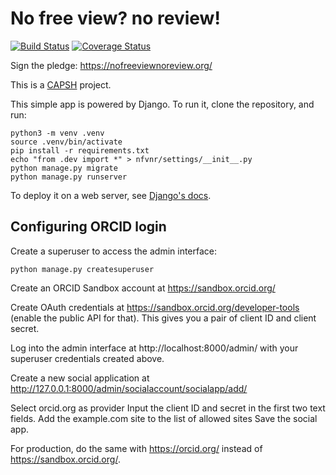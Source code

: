 No free view? no review!
========================

[![Build Status](https://travis-ci.com/dissemin/no-free-view-no-review.svg?token=vbDxkTY7k7fuYEqBFHjD&branch=master)](https://travis-ci.com/dissemin/no-free-view-no-review)
[![Coverage Status](https://coveralls.io/repos/dissemin/no-free-view-no-review/badge.svg?branch=master&service=github)](https://coveralls.io/github/dissemin/no-free-view-no-review?branch=master)

Sign the pledge: https://nofreeviewnoreview.org/

This is a [CAPSH](https://association.dissem.in/) project.

This simple app is powered by Django. To run it, clone the repository, and run:

```
python3 -m venv .venv
source .venv/bin/activate
pip install -r requirements.txt
echo "from .dev import *" > nfvnr/settings/__init__.py
python manage.py migrate
python manage.py runserver
```

To deploy it on a web server, see [Django's docs](https://docs.djangoproject.com/en/3.0/howto/deployment/).

Configuring ORCID login
-----------------------

Create a superuser to access the admin interface:

```
python manage.py createsuperuser
```

Create an ORCID Sandbox account at https://sandbox.orcid.org/

Create OAuth credentials at https://sandbox.orcid.org/developer-tools (enable the public API for that).
This gives you a pair of client ID and client secret.

Log into the admin interface at http://localhost:8000/admin/ with your superuser credentials created above.

Create a new social application at http://127.0.0.1:8000/admin/socialaccount/socialapp/add/

Select orcid.org as provider
Input the client ID and secret in the first two text fields.
Add the example.com site to the list of allowed sites
Save the social app.

For production, do the same with https://orcid.org/ instead of https://sandbox.orcid.org/.
